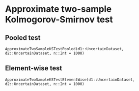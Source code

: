 # Approximate two-sample Kolmogorov-Smirnov test

## Pooled test

```@docs
ApproximateTwoSampleKSTestPooled(d1::UncertainDataset, d2::UncertainDataset, n::Int = 1000)
```

## Element-wise test

```@docs
ApproximateTwoSampleKSTestElementWise(d1::UncertainDataset, d2::UncertainDataset, n::Int = 1000)
```
